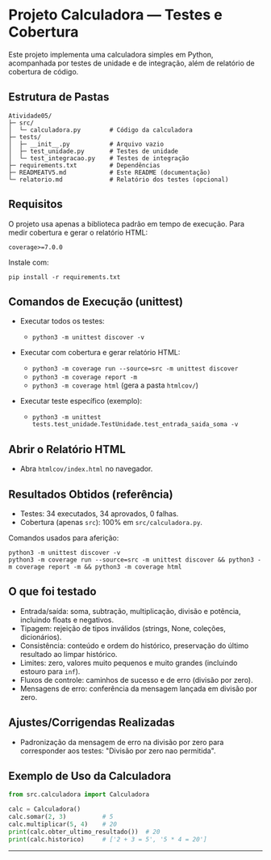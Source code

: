 # Projeto Calculadora — Testes e Cobertura

Este projeto implementa uma calculadora simples em Python, acompanhada por testes de unidade e de integração, além de relatório de cobertura de código.

## Estrutura de Pastas

```
Atividade05/
├─ src/
│  └─ calculadora.py        # Código da calculadora
├─ tests/
│  ├─ __init__.py           # Arquivo vazio
│  ├─ test_unidade.py       # Testes de unidade
│  └─ test_integracao.py    # Testes de integração
├─ requirements.txt         # Dependências
├─ READMEATV5.md            # Este README (documentação)
└─ relatorio.md             # Relatório dos testes (opcional)
```

## Requisitos

O projeto usa apenas a biblioteca padrão em tempo de execução. Para medir cobertura e gerar o relatório HTML:

```
coverage>=7.0.0
```

Instale com:

```
pip install -r requirements.txt
```

## Comandos de Execução (unittest)

- Executar todos os testes:
  - `python3 -m unittest discover -v`

- Executar com cobertura e gerar relatório HTML:
  - `python3 -m coverage run --source=src -m unittest discover`
  - `python3 -m coverage report -m`
  - `python3 -m coverage html`  (gera a pasta `htmlcov/`)

- Executar teste específico (exemplo):
  - `python3 -m unittest tests.test_unidade.TestUnidade.test_entrada_saida_soma -v`

## Abrir o Relatório HTML

- Abra `htmlcov/index.html` no navegador.

## Resultados Obtidos (referência)

- Testes: 34 executados, 34 aprovados, 0 falhas.
- Cobertura (apenas `src`): 100% em `src/calculadora.py`.

Comandos usados para aferição:

```
python3 -m unittest discover -v
python3 -m coverage run --source=src -m unittest discover && python3 -m coverage report -m && python3 -m coverage html
```

## O que foi testado

- Entrada/saída: soma, subtração, multiplicação, divisão e potência, incluindo floats e negativos.
- Tipagem: rejeição de tipos inválidos (strings, None, coleções, dicionários).
- Consistência: conteúdo e ordem do histórico, preservação do último resultado ao limpar histórico.
- Limites: zero, valores muito pequenos e muito grandes (incluindo estouro para `inf`).
- Fluxos de controle: caminhos de sucesso e de erro (divisão por zero).
- Mensagens de erro: conferência da mensagem lançada em divisão por zero.

## Ajustes/Corrigendas Realizadas

- Padronização da mensagem de erro na divisão por zero para corresponder aos testes: "Divisão por zero nao permitida".

## Exemplo de Uso da Calculadora

```python
from src.calculadora import Calculadora

calc = Calculadora()
calc.somar(2, 3)          # 5
calc.multiplicar(5, 4)    # 20
print(calc.obter_ultimo_resultado())  # 20
print(calc.historico)     # ['2 + 3 = 5', '5 * 4 = 20']
```

---
